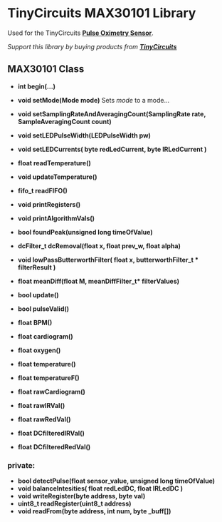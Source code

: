 # TinyCircuits MAX30101 Library

Used for the TinyCircuits **[Pulse Oximetry Sensor](https://tinycircuits.com/collections/processors/products/tinyzero-processor?variant=21137366515796)**.

*Support this library by buying products from **[TinyCircuits](https://tinycircuits.com/)***


## MAX30101 Class

* **int begin(...)**
* **void setMode(Mode mode)** Sets *mode* to a mode...
* **void setSamplingRateAndAveragingCount(SamplingRate rate, SampleAveragingCount count)** 
* **void setLEDPulseWidth(LEDPulseWidth pw)**
* **void setLEDCurrents( byte redLedCurrent, byte IRLedCurrent )**
* **float readTemperature()**
* **void updateTemperature()**
* **fifo_t readFIFO()**
* **void printRegisters()**
* **void printAlgorithmVals()**
* **bool foundPeak(unsigned long timeOfValue)**

* **dcFilter_t dcRemoval(float x, float prev_w, float alpha)**
* **void lowPassButterworthFilter( float x, butterworthFilter_t \* filterResult )**
* **float meanDiff(float M, meanDiffFilter_t\* filterValues)**

* **bool update()**
* **bool pulseValid()**
* **float BPM()**
* **float cardiogram()**
* **float oxygen()**
* **float temperature()**
* **float temperatureF()**
    
* **float rawCardiogram()**
* **float rawIRVal()**
* **float rawRedVal()**
* **float DCfilteredIRVal()**
* **float DCfilteredRedVal()**

### **private:**
* **bool detectPulse(float sensor_value, unsigned long timeOfValue)**
* **void balanceIntesities( float redLedDC, float IRLedDC )**
* **void writeRegister(byte address, byte val)**
* **uint8_t readRegister(uint8_t address)**
* **void readFrom(byte address, int num, byte _buff[])**


